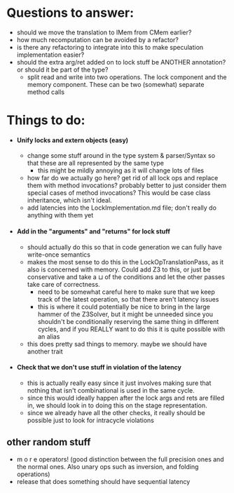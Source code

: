 # Questions to answer:
  - should we move the translation to IMem from CMem earlier?
  - how much recomputation can be avoided by a refactor?
  - is there any refactoring to integrate into this to make speculation
    implementation easier?
  - should the extra arg/ret added on to lock stuff be ANOTHER annotation? or
    should it be part of the type?
	+ split read and write into two operations. The lock component and the
      memory component. These can be two (somewhat) separate method calls

# Things to do:
- #### Unify locks and extern objects (easy)
  + change some stuff around in the type system & parser/Syntax so that these
	are all represented by the same type
	- this might be mildly annoying as it will change lots of files
  + how far do we actually go here? get rid of all lock ops and replace them
    with method invocations? probably better to just consider them special cases
    of method invocations? This would be case class inheritance, which isn't
    ideal.
  + add latencies into the LockImplementation.md file; don't really do anything
	with them yet

- #### Add in the "arguments" and "returns" for lock stuff
  + should actually do this so that in code generation we can fully have
    write-once semantics
  + makes the most sense to do this in the LockOpTranslationPass, as it also is
    concerned with memory. Could add Z3 to this, or just be conservative and
    take a ⊔ of the conditions and let the other passes take care of
    correctness.
	+ need to be somewhat careful here to make sure that we keep track of the
      latest operation, so that there aren't latency issues
	+ this is where it could potentially be nice to bring in the large hammer of
      the Z3Solver, but it might be unneeded since you shouldn't be
      conditionally reserving the same thing in different cycles, and if you
      REALLY want to do this it is quite possible with an alias
  + this does pretty sad things to memory. maybe we should have another trait
- #### Check that we don't use stuff in violation of the latency
  + this is actually really easy since it just involves making sure that nothing
    that isn't combinational is used in the same cycle.
  + since this would ideally happen after the lock args and rets are filled in,
    we should look in to doing this on the stage representation.
  + since we already have all the other checks, it really should be possible
    just to look for intracycle violations

## other random stuff
 - m o r e  operators! (good distinction between the full precision ones and the
   normal ones. Also unary ops such as inversion, and folding operations)
 - release that does something should have sequential latency
